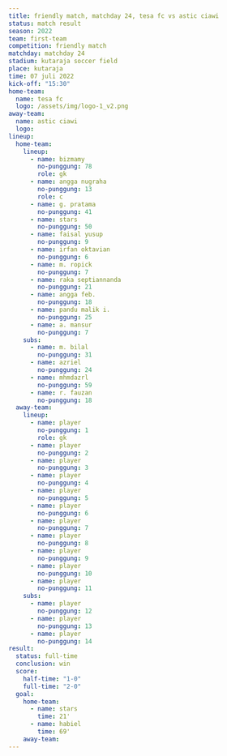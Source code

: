 ```yaml
---
title: friendly match, matchday 24, tesa fc vs astic ciawi
status: match result
season: 2022
team: first-team
competition: friendly match
matchday: matchday 24
stadium: kutaraja soccer field
place: kutaraja
time: 07 juli 2022
kick-off: "15:30"
home-team:
  name: tesa fc
  logo: /assets/img/logo-1_v2.png
away-team:
  name: astic ciawi
  logo: 
lineup:
  home-team:
    lineup:
      - name: bizmamy
        no-punggung: 78
        role: gk
      - name: angga nugraha
        no-punggung: 13
        role: c
      - name: g. pratama
        no-punggung: 41
      - name: stars
        no-punggung: 50
      - name: faisal yusup
        no-punggung: 9
      - name: irfan oktavian
        no-punggung: 6
      - name: m. ropick
        no-punggung: 7
      - name: raka septiannanda
        no-punggung: 21
      - name: angga feb.
        no-punggung: 18
      - name: pandu malik i.
        no-punggung: 25
      - name: a. mansur
        no-punggung: 7
    subs:
      - name: m. bilal
        no-punggung: 31
      - name: azriel
        no-punggung: 24
      - name: mhmdazrl
        no-punggung: 59
      - name: r. fauzan
        no-punggung: 18
  away-team:
    lineup:
      - name: player
        no-punggung: 1
        role: gk
      - name: player
        no-punggung: 2
      - name: player
        no-punggung: 3
      - name: player
        no-punggung: 4
      - name: player
        no-punggung: 5
      - name: player
        no-punggung: 6
      - name: player
        no-punggung: 7
      - name: player
        no-punggung: 8
      - name: player
        no-punggung: 9
      - name: player
        no-punggung: 10
      - name: player
        no-punggung: 11
    subs:
      - name: player
        no-punggung: 12
      - name: player
        no-punggung: 13
      - name: player
        no-punggung: 14
result:
  status: full-time
  conclusion: win
  score:
    half-time: "1-0"
    full-time: "2-0"
  goal:
    home-team:
      - name: stars
        time: 21'
      - name: habiel
        time: 69'
    away-team:
---
```

